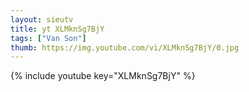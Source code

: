 ```yaml
--- 
layout: sieutv
title: yt XLMknSg7BjY
tags: ["Van Son"]
thumb: https://img.youtube.com/vi/XLMknSg7BjY/0.jpg
---
```

{% include youtube key="XLMknSg7BjY" %} 
